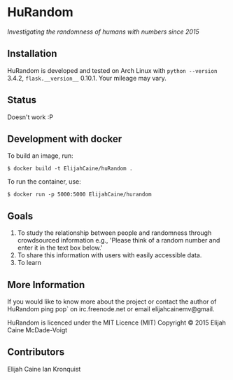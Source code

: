 HuRandom
========
*Investigating the randomness of humans with numbers since 2015*

Installation
------------
HuRandom is developed and tested on Arch Linux with `python --version` 3.4.2,
`flask.__version__` 0.10.1. Your mileage may vary.

Status
------
Doesn't work :P

Development with docker
-----------------------
To build an image, run:
```shell
$ docker build -t ElijahCaine/huRandom .
```

To run the container, use:
```shell
$ docker run -p 5000:5000 ElijahCaine/hurandom
```


Goals
-----
1. To study the relationship between people and randomness through crowdsourced
information e.g., 'Please think of a random number and enter it in the text box
below.'
2. To share this information with users with easily accessible data.
3. To learn

More Information
----------------
If you would like to know more about the project or contact the author of
HuRandom ping pop` on irc.freenode.net or email elijahcainemv@gmail.

HuRandom is licenced under the MIT Licence (MIT)
Copyright © 2015 Elijah Caine McDade-Voigt

Contributors
------------
Elijah Caine
Ian Kronquist
